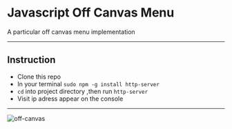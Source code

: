 # Javascript Off Canvas Menu
A particular off canvas menu implementation

---

## Instruction
- Clone this repo
- In your terminal `sudo npm -g install http-server`
- `cd` into project directory ,then run `http-server`
- Visit ip adress appear on the console

---


![off-canvas](https://user-images.githubusercontent.com/6436298/35801145-bd9ffaca-0a9d-11e8-9016-3d55a3db0f52.gif)
